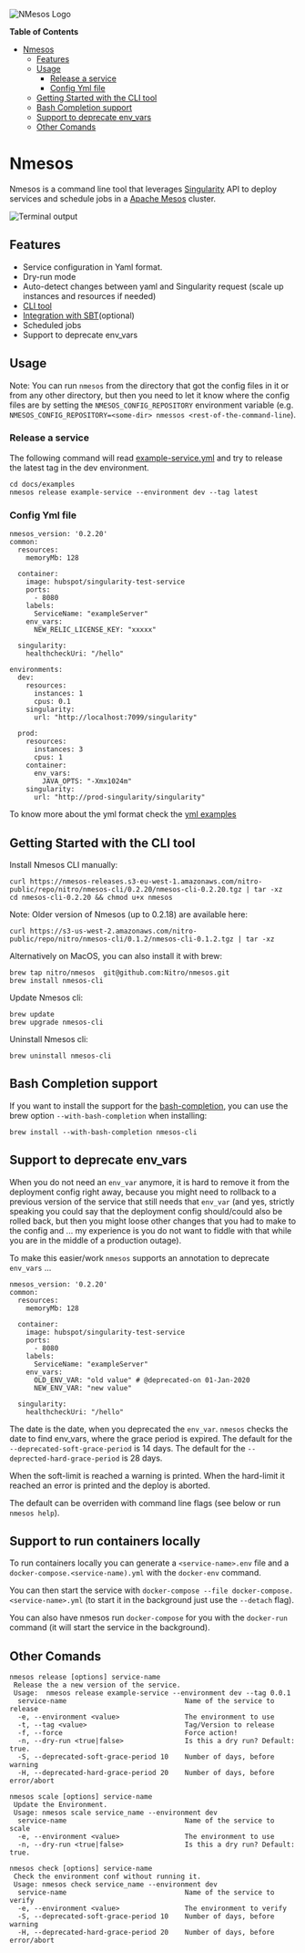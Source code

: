 ![NMesos Logo](docs/nmesos_logo.png)

<!-- markdown-toc start - Don't edit this section. Run M-x markdown-toc-refresh-toc -->
**Table of Contents**

- [Nmesos](#nmesos)
    - [Features](#features)
    - [Usage](#usage)
        - [Release a service](#release-a-service)
        - [Config Yml file](#config-yml-file)
    - [Getting Started with the CLI tool](#getting-started-with-the-cli-tool)
    - [Bash Completion support](#bash-completion-support)
    - [Support to deprecate env_vars](#support-to-deprecate-env_vars)
    - [Other Comands](#other-comands)

<!-- markdown-toc end -->

# Nmesos

Nmesos is a command line tool that leverages [Singularity](https://github.com/HubSpot/Singularity) API to deploy services and schedule jobs in a [Apache Mesos](http://mesos.apache.org/) cluster.

![Terminal output](docs/nmesos-cli-example.gif)

## Features

* Service configuration in Yaml format.
* Dry-run mode
* Auto-detect changes between yaml and Singularity request (scale up instances and resources if needed)
* [CLI tool](cli/)
* [Integration with SBT](sbt-plugin/)(optional)
* Scheduled jobs
* Support to deprecate env_vars

## Usage

Note: You can run `nmesos` from the directory that got the config files in it or from any other directory, but then you need to let it know where the config files are by setting the `NMESOS_CONFIG_REPOSITORY` environment variable (e.g. `NMESOS_CONFIG_REPOSITORY=<some-dir> nmessos <rest-of-the-command-line`).

### Release a service

The following command will read [example-service.yml](docs/examples/example-service.yml)
and try to release the latest tag in the dev environment.

```
cd docs/examples
nmesos release example-service --environment dev --tag latest
```

### Config Yml file

```
nmesos_version: '0.2.20'
common:
  resources:
    memoryMb: 128

  container:
    image: hubspot/singularity-test-service
    ports:
      - 8080
    labels:
      ServiceName: "exampleServer"
    env_vars:
      NEW_RELIC_LICENSE_KEY: "xxxxx"

  singularity:
    healthcheckUri: "/hello"

environments:
  dev:
    resources:
      instances: 1
      cpus: 0.1
    singularity:
      url: "http://localhost:7099/singularity"

  prod:
    resources:
      instances: 3
      cpus: 1
    container:
      env_vars:
        JAVA_OPTS: "-Xmx1024m" 
    singularity:
      url: "http://prod-singularity/singularity"
```

To know more about the yml format check the [yml examples](docs/examples)

## Getting Started with the CLI tool

Install Nmesos CLI manually:
```
curl https://nmesos-releases.s3-eu-west-1.amazonaws.com/nitro-public/repo/nitro/nmesos-cli/0.2.20/nmesos-cli-0.2.20.tgz | tar -xz
cd nmesos-cli-0.2.20 && chmod u+x nmesos
```

Note: Older version of Nmesos (up to 0.2.18) are available here:
```
curl https://s3-us-west-2.amazonaws.com/nitro-public/repo/nitro/nmesos-cli/0.1.2/nmesos-cli-0.1.2.tgz | tar -xz
```

Alternatively on MacOS, you can also install it with brew:

```
brew tap nitro/nmesos  git@github.com:Nitro/nmesos.git
brew install nmesos-cli
```

Update Nmesos cli:

```
brew update
brew upgrade nmesos-cli
```

Uninstall Nmesos cli:

```
brew uninstall nmesos-cli
```

## Bash Completion support

If you want to install the support for the [bash-completion](contrib/etc/bash_completion.d/nmesos), you can use the brew option `--with-bash-completion` when installing:

```
brew install --with-bash-completion nmesos-cli
```

## Support to deprecate env_vars

When you do not need an `env_var` anymore, it is hard to remove it from the deployment config right away, because you might need to rollback to a previous version of the service that still needs that `env_var` (and yes, strictly speaking you could say that the deployment config should/could also be rolled back, but then you might loose other changes that you had to make to the config and ... my experience is you do not want to fiddle with that while you are in the middle of a production outage).

To make this easier/work `nmesos` supports an annotation to deprecate `env_vars` ...

```
nmesos_version: '0.2.20'
common:
  resources:
    memoryMb: 128

  container:
    image: hubspot/singularity-test-service
    ports:
      - 8080
    labels:
      ServiceName: "exampleServer"
    env_vars:
      OLD_ENV_VAR: "old value" # @deprecated-on 01-Jan-2020
      NEW_ENV_VAR: "new value"

  singularity:
    healthcheckUri: "/hello"
```

The date is the date, when you deprecated the `env_var`. `nmesos` checks the date to find env_vars, where the grace period is expired. The default for the `--deprecated-soft-grace-period` is 14 days. The default for the `--deprected-hard-grace-period` is 28 days.

When the soft-limit is reached a warning is printed. When the hard-limit it reached an error is printed and the deploy is aborted.

The default can be overriden with command line flags (see below or run `nmesos help`).

## Support to run containers locally

To run containers locally you can generate a `<service-name>.env` file and a `docker-compose.<service-name).yml` with the `docker-env` command.

You can then start the service with `docker-compose --file docker-compose.<service-name>.yml` (to start it in the background just use the `--detach` flag).

You can also have nmesos run `docker-compose` for you with the `docker-run` command (it will start the service in the background).

## Other Comands

```
nmesos release [options] service-name
 Release the a new version of the service.
 Usage:  nmesos release example-service --environment dev --tag 0.0.1
  service-name                             Name of the service to release
  -e, --environment <value>                The environment to use
  -t, --tag <value>                        Tag/Version to release
  -f, --force                              Force action!
  -n, --dry-run <true|false>               Is this a dry run? Default: true.
  -S, --deprecated-soft-grace-period 10    Number of days, before warning
  -H, --deprecated-hard-grace-period 20    Number of days, before error/abort

nmesos scale [options] service-name
 Update the Environment.
 Usage: nmesos scale service_name --environment dev
  service-name                             Name of the service to scale
  -e, --environment <value>                The environment to use
  -n, --dry-run <true|false>               Is this a dry run? Default: true.

nmesos check [options] service-name
 Check the environment conf without running it.
 Usage: nmesos check service_name --environment dev
  service-name                             Name of the service to verify
  -e, --environment <value>                The environment to verify
  -S, --deprecated-soft-grace-period 10    Number of days, before warning
  -H, --deprecated-hard-grace-period 20    Number of days, before error/abort
```
